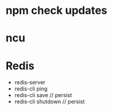 # npm check updates

# ncu

# Redis

* redis-server
* redis-cli ping
* redis-cli save // persist
* redis-cli shutdown // persist
